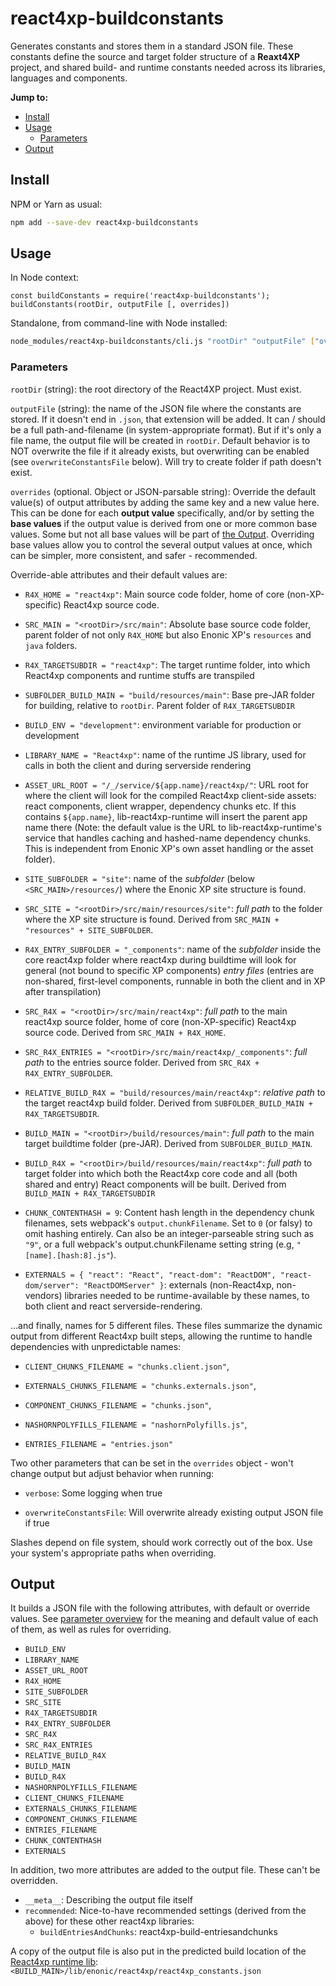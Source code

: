 # react4xp-buildconstants

Generates constants and stores them in a standard JSON file. These constants define the source and target folder structure of a **Reaxt4XP** project, and shared build- and runtime constants needed across its libraries, languages and components.

**Jump to:**
  - [Install](#install)
  - [Usage](#usage)
    - [Parameters](#parameters)
  - [Output](#output)
  
## Install

NPM or Yarn as usual:
```bash
npm add --save-dev react4xp-buildconstants
```


## Usage

In Node context:
```EcmaScript6
const buildConstants = require('react4xp-buildconstants');
buildConstants(rootDir, outputFile [, overrides])
```

Standalone, from command-line with Node installed:
```bash
node_modules/react4xp-buildconstants/cli.js "rootDir" "outputFile" ["overrides"]
```


### Parameters

`rootDir` (string): the root directory of the React4XP project. Must exist.

`outputFile` (string): the name of the JSON file where the constants are stored. If it doesn't end in `.json`, that extension will be added. It can / should be a full path-and-filename (in system-appropriate format). But if it's only a file name, the output file will be created in `rootDir`. Default behavior is to NOT overwrite the file if it already exists, but overwriting can be enabled (see `overwriteConstantsFile` below). Will try to create folder if path doesn't exist.

`overrides` (optional. Object or JSON-parsable string): Override the default value(s) of output attributes by adding the same key and a new value here. This can be done for each __output value__ specifically, and/or by setting the __base values__ if the output value is derived from one or more common base values. Some but not all base values will be part of [the Output](#output). Overriding base values allow you to control the several output values at once, which can be simpler, more consistent, and safer - recommended. 

Override-able attributes and their default values are:

  - `R4X_HOME = "react4xp"`: Main source code folder, home of core (non-XP-specific) React4xp source code.
 
  - `SRC_MAIN = "<rootDir>/src/main"`: Absolute base source code folder, parent folder of not only `R4X_HOME` but also Enonic XP's `resources` and `java` folders.

  - `R4X_TARGETSUBDIR = "react4xp"`: The target runtime folder, into which React4xp components and runtime stuffs are transpiled                   
  
  - `SUBFOLDER_BUILD_MAIN = "build/resources/main"`: Base pre-JAR folder for building, relative to `rootDir`. Parent folder of `R4X_TARGETSUBDIR`

  - `BUILD_ENV = "development"`: environment variable for production or development
  
  - `LIBRARY_NAME = "React4xp"`: name of the runtime JS library, used for calls in both the client and during serverside rendering
  
  - `ASSET_URL_ROOT = "/_/service/${app.name}/react4xp/"`: URL root for where the client will look for the compiled React4xp client-side assets: react components, client wrapper, dependency chunks etc. If this contains `${app.name}`, lib-react4xp-runtime will insert the parent app name there (Note: the default value is the URL to lib-react4xp-runtime's service that handles caching and hashed-name dependency chunks. This is independent from Enonic XP's own asset handling or the asset folder).

  - `SITE_SUBFOLDER = "site"`: name of the _subfolder_ (below `<SRC_MAIN>/resources/`) where the Enonic XP site structure is found.

  - `SRC_SITE = "<rootDir>/src/main/resources/site"`: _full path_ to the folder where the XP site structure is found. Derived from `SRC_MAIN + "resources" + SITE_SUBFOLDER`.
  
  - `R4X_ENTRY_SUBFOLDER = "_components"`: name of the _subfolder_ inside the core react4xp folder where react4xp during buildtime will look for general (not bound to specific XP components) _entry files_ (entries are non-shared, first-level components, runnable in both the client and in XP after transpilation)
  
  - `SRC_R4X = "<rootDir>/src/main/react4xp"`: _full path_ to the main react4xp source folder, home of core (non-XP-specific) React4xp source code. Derived from `SRC_MAIN + R4X_HOME`.
  
  - `SRC_R4X_ENTRIES = "<rootDir>/src/main/react4xp/_components"`: _full path_ to the entries source folder. Derived from `SRC_R4X + R4X_ENTRY_SUBFOLDER`.
  
  - `RELATIVE_BUILD_R4X = "build/resources/main/react4xp"`: _relative path_ to the target react4xp build folder. Derived from `SUBFOLDER_BUILD_MAIN + R4X_TARGETSUBDIR`.
  
  - `BUILD_MAIN = "<rootDir>/build/resources/main"`: _full path_ to the main target buildtime folder (pre-JAR). Derived from `SUBFOLDER_BUILD_MAIN`. 

  - `BUILD_R4X = "<rootDir>/build/resources/main/react4xp"`: _full path_ to target folder into which both the React4xp core code and all (both shared and entry) React components will be built. Derived from `BUILD_MAIN + R4X_TARGETSUBDIR`

  - `CHUNK_CONTENTHASH = 9`: Content hash length in the dependency chunk filenames, sets webpack's `output.chunkFilename`. Set to `0` (or falsy) to omit hashing entirely. Can also be an integer-parseable string such as `"9"`, or a full webpack's output.chunkFilename setting string (e.g, `"[name].[hash:8].js"`).
  
  - `EXTERNALS = { "react": "React", "react-dom": "ReactDOM", "react-dom/server": "ReactDOMServer" }`: externals (non-React4xp, non-vendors) libraries needed to be runtime-available by these names, to both client and react serverside-rendering.
  
...and finally, names for 5 different files. These files summarize the dynamic output from different React4xp built steps, allowing the runtime to handle dependencies with unpredictable names:
  
  - `CLIENT_CHUNKS_FILENAME = "chunks.client.json"`,
  
  - `EXTERNALS_CHUNKS_FILENAME = "chunks.externals.json"`,
  
  - `COMPONENT_CHUNKS_FILENAME = "chunks.json"`,
  
  - `NASHORNPOLYFILLS_FILENAME = "nashornPolyfills.js"`,
  
  - `ENTRIES_FILENAME = "entries.json"`
  
Two other parameters that can be set in the `overrides` object - won't change output but adjust behavior when running:

  - `verbose`: Some logging when true
  
  - `overwriteConstantsFile`: Will overwrite already existing output JSON file if true

Slashes depend on file system, should work correctly out of the box. Use your system's appropriate paths when overriding.


## Output

It builds a JSON file with the following attributes, with default or override values. See [parameter overview](#parameters) for the meaning and default value of each of them, as well as rules for overriding. 

  - `BUILD_ENV`
  - `LIBRARY_NAME`
  - `ASSET_URL_ROOT`
  - `R4X_HOME`
  - `SITE_SUBFOLDER`
  - `SRC_SITE`
  - `R4X_TARGETSUBDIR`
  - `R4X_ENTRY_SUBFOLDER`
  - `SRC_R4X`
  - `SRC_R4X_ENTRIES`
  - `RELATIVE_BUILD_R4X`
  -	`BUILD_MAIN`
  - `BUILD_R4X`
  - `NASHORNPOLYFILLS_FILENAME`
  - `CLIENT_CHUNKS_FILENAME`
  - `EXTERNALS_CHUNKS_FILENAME`
  - `COMPONENT_CHUNKS_FILENAME`
  - `ENTRIES_FILENAME`
  - `CHUNK_CONTENTHASH`
  - `EXTERNALS`
  
In addition, two more attributes are added to the output file. These can't be overridden.
  - `__meta__`: Describing the output file itself
  - `recommended`: Nice-to-have recommended settings (derived from the above) for these other react4xp libraries: 
    - `buildEntriesAndChunks`: react4xp-build-entriesandchunks 
  
A copy of the output file is also put in the predicted build location of the [React4xp runtime lib](https://github.com/enonic/lib-react4xp-runtime): `<BUILD_MAIN>/lib/enonic/react4xp/react4xp_constants.json` 
